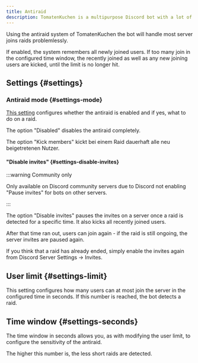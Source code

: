 ```yaml
---
title: Antiraid
description: TomatenKuchen is a multipurpose Discord bot with a lot of features. The antiraid system can easily detect and prevent most join raids.
---
```


Using the antiraid system of TomatenKuchen the bot will handle most server joins raids problemlessly.

If enabled, the system remembers all newly joined users.
If too many join in the configured time window, the recently joined as well as any new joiníng users are kicked, until the limit is no longer hit.

## Settings {#settings}

### Antiraid mode {#settings-mode}

[This setting](https://tomatenkuchen.com/dashboard/settings#antiraidMode) configures whether the antiraid is enabled and if yes, what to do on a raid.

The option "Disabled" disables the antiraid completely.

The option "Kick members" kickt bei einem Raid dauerhaft alle neu beigetretenen Nutzer.

#### "Disable invites" {#settings-disable-invites}

:::warning Community only

Only available on Discord community servers due to Discord not enabling "Pause invites" for bots on other servers.

:::

The option "Disable invites" pauses the invites on a server once a raid is detected for a specific time.
It also kicks all recently joined users.

After that time ran out, users can join again - if the raid is still ongoing, the server invites are paused again.

If you think that a raid has already ended, simply enable the invites again from Discord Server Settings -> Invites.

## User limit {#settings-limit}

This setting configures how many users can at most join the server in the configured time in seconds.
If this number is reached, the bot detects a raid.

## Time window {#settings-seconds}

The time window in seconds allows you, as with modifying the user limit, to configure the sensitivity of the antiraid.

The higher this number is, the less short raids are detected.
